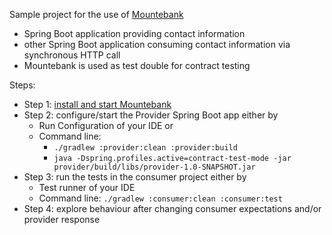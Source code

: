 Sample project for the use of [Mountebank]("http://www.mbtest.org/")

- Spring Boot application providing contact information
- other Spring Boot application consuming contact information via synchronous HTTP call
- Mountebank is used as test double for contract testing

Steps:

- Step 1: [install and start Mountebank](http://www.mbtest.org/docs/gettingStarted)
- Step 2: configure/start the Provider Spring Boot app either by 
    - Run Configuration of your IDE or 
    - Command line: 
      - `./gradlew :provider:clean :provider:build` 
      - `java -Dspring.profiles.active=contract-test-mode -jar provider/build/libs/provider-1.0-SNAPSHOT.jar`
- Step 3: run the tests in the consumer project either by
    - Test runner of your IDE
    - Command line: `./gradlew :consumer:clean :consumer:test`  
- Step 4: explore behaviour after changing consumer expectations and/or provider response
